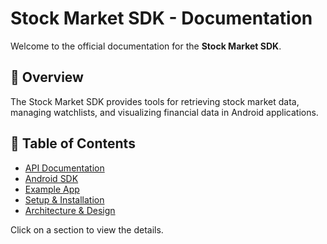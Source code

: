 # Stock Market SDK - Documentation

Welcome to the official documentation for the **Stock Market SDK**.

## 📌 Overview
The Stock Market SDK provides tools for retrieving stock market data, managing watchlists, and visualizing financial data in Android applications.

## 📖 Table of Contents
- [API Documentation](https://galangel15.github.io/StockMarketSDK/api.md)
- [Android SDK](https://galangel15.github.io/StockMarketSDK/sdk.md)
- [Example App](https://galangel15.github.io/StockMarketSDK/example_app.md)
- [Setup & Installation](https://galangel15.github.io/StockMarketSDK/setup.md)
- [Architecture & Design](https://galangel15.github.io/StockMarketSDK/architecture.md)


Click on a section to view the details.
